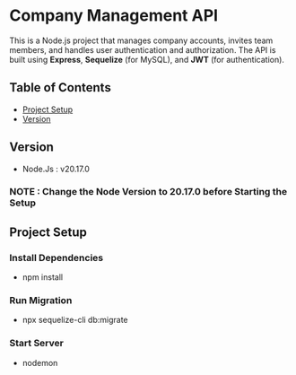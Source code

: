 # Company Management API

This is a Node.js project that manages company accounts, invites team members, and handles user authentication and authorization. The API is built using **Express**, **Sequelize** (for MySQL), and **JWT** (for authentication).

## Table of Contents
- [Project Setup](#project-setup)
- [Version](#version)

## Version
- Node.Js : v20.17.0

### NOTE : Change the Node Version to 20.17.0 before Starting the Setup

## Project Setup

### Install Dependencies 
- npm install

### Run Migration
- npx sequelize-cli db:migrate

### Start Server
- nodemon

